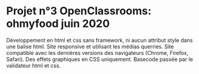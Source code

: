 # Projet n°3 OpenClassrooms: ohmyfood juin 2020

Développement en html et css sans framework, ni aucun attribut style dans une balise html.
Site responsive et utilisant les médias querries.
Site compatible avec les dernières versions des navigateurs (Chrome, Firefox, Safari).
Des effets graphiques en CSS uniquement.
Basecode passée par le validateur html et css.
